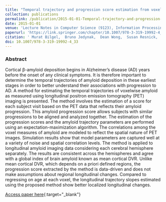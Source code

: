 ```yaml
---
title: "Temporal trajectory and progression score estimation from voxelwise longitudinal imaging measures: Application to amyloid imaging"
collection: publications
permalink: /publication/2015-01-01-Temporal-trajectory-and-progression-score-estimation-from-voxelwise-longitudinal-imaging-measures-Application-to-amyloid-imaging
date: 2015-01-01
venue: 'Lecture Notes in Computer Science (9123), Information Processing in Medical Imaging'
paperurl: 'https://link.springer.com/chapter/10.1007/978-3-319-19992-4_33'
citation: ' Murat Bilgel,  Bruno Jedynak,  Dean Wong,  Susan Resnick,  Jerry Prince, &quot;Temporal trajectory and progression score estimation from voxelwise longitudinal imaging measures: Application to amyloid imaging.&quot; Lecture Notes in Computer Science (9123), Information Processing in Medical Imaging, 2015.'
doi: 10.1007/978-3-319-19992-4_33
---
```


### Abstract

Cortical β-amyloid deposition begins in Alzheimer’s disease (AD) years before the onset of any clinical symptoms. It is therefore important to determine the temporal trajectories of amyloid deposition in these earliest stages in order to better understand their associations with progression to AD. A method for estimating the temporal trajectories of voxelwise amyloid as measured using longitudinal positron emission tomography (PET) imaging is presented. The method involves the estimation of a score for each subject visit based on the PET data that reflects their amyloid progression. This amyloid progression score allows subjects with similar progressions to be aligned and analyzed together. The estimation of the progression scores and the amyloid trajectory parameters are performed using an expectation-maximization algorithm. The correlations among the voxel measures of amyloid are modeled to reflect the spatial nature of PET images. Simulation results show that model parameters are captured well at a variety of noise and spatial correlation levels. The method is applied to longitudinal amyloid imaging data considering each cerebral hemisphere separately. The results are consistent across the hemispheres and agree with a global index of brain amyloid known as mean cortical DVR. Unlike mean cortical DVR, which depends on a priori defined regions, the progression score extracted by the method is data-driven and does not make assumptions about regional longitudinal changes. Compared to regressing on age at each voxel, the longitudinal trajectory slopes estimated using the proposed method show better localized longitudinal changes.

[Access paper here](https://link.springer.com/chapter/10.1007/978-3-319-19992-4_33){:target="_blank"}